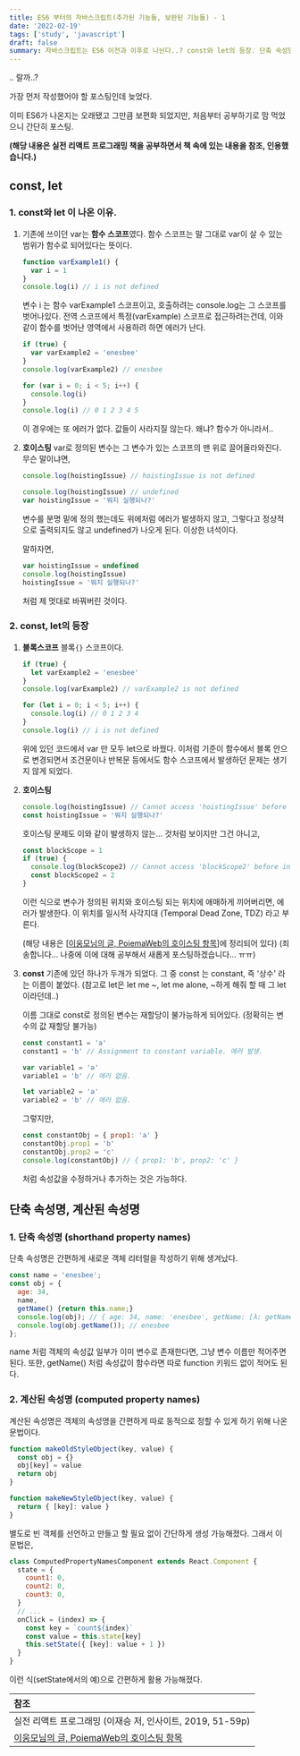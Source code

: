 ```yaml
---
title: ES6 부터의 자바스크립트(추가된 기능들, 보완된 기능들) - 1
date: '2022-02-19'
tags: ['study', 'javascript']
draft: false
summary: 자바스크립트는 ES6 이전과 이후로 나뉜다..? const와 let의 등장. 단축 속성명(shorthand property names), 계산된 속성명(computed property names)
---
```


.. 랄까..?

가장 먼저 작성했어야 할 포스팅인데 늦었다.

이미 ES6가 나온지는 오래됐고 그만큼 보편화 되었지만, 처음부터 공부하기로 맘 먹었으니 간단히 포스팅.

**(해당 내용은 실전 리액트 프로그래밍 책을 공부하면서 책 속에 있는 내용을 참조, 인용했습니다.)**

## const, let

### 1. const와 let 이 나온 이유.

1. 기존에 쓰이던 var는 **함수 스코프**였다.
   함수 스코프는 말 그대로 var이 살 수 있는 범위가 함수로 되어있다는 뜻이다.

   ```js
   function varExample1() {
     var i = 1
   }
   console.log(i) // i is not defined
   ```

   변수 i 는 함수 varExample1 스코프이고, 호출하려는 console.log는 그 스코프를 벗어나있다.
   전역 스코프에서 특정(varExample) 스코프로 접근하려는건데, 이와 같이 함수를 벗어난 영역에서 사용하려 하면 에러가 난다.

   ```js
   if (true) {
     var varExample2 = 'enesbee'
   }
   console.log(varExample2) // enesbee

   for (var i = 0; i < 5; i++) {
     console.log(i)
   }
   console.log(i) // 0 1 2 3 4 5
   ```

   이 경우에는 또 에러가 없다. 값들이 사라지질 않는다. 왜냐? 함수가 아니라서..

2. **호이스팅**
   var로 정의된 변수는 그 변수가 있는 스코프의 맨 위로 끌어올라와진다.
   무슨 말이냐면,

   ```js
   console.log(hoistingIssue) // hoistingIssue is not defined
   ```

   ```js
   console.log(hoistingIssue) // undefined
   var hoistingIssue = '뭐지 실행되나?'
   ```

   변수를 분명 밑에 정의 했는데도 위에처럼 에러가 발생하지 않고, 그렇다고 정상적으로 출력되지도 않고 undefined가 나오게 된다. 이상한 녀석이다.

   말하자면,

   ```js
   var hoistingIssue = undefined
   console.log(hoistingIssue)
   hoistingIssue = '뭐지 실행되나?'
   ```

   처럼 제 멋대로 바꿔버린 것이다.

### 2. const, let의 등장

1.  **블록스코프**
    블록`{}` 스코프이다.

    ```js
    if (true) {
      let varExample2 = 'enesbee'
    }
    console.log(varExample2) // varExample2 is not defined

    for (let i = 0; i < 5; i++) {
      console.log(i) // 0 1 2 3 4
    }
    console.log(i) // i is not defined
    ```

    위에 있던 코드에서 var 만 모두 let으로 바꿨다.
    이처럼 기준이 함수에서 블록 안으로 변경되면서 조건문이나 반복문 등에서도 함수 스코프에서 발생하던 문제는 생기지 않게 되었다.

2.  **호이스팅**

    ```js
    console.log(hoistingIssue) // Cannot access 'hoistingIssue' before initialization
    const hoistingIssue = '뭐지 실행되나?'
    ```

    호이스팅 문제도 이와 같이 발생하지 않는... 것처럼 보이지만 그건 아니고,

    ```js
    const blockScope = 1
    if (true) {
      console.log(blockScope2) // Cannot access 'blockScope2' before initialization
      const blockScope2 = 2
    }
    ```

    이런 식으로 변수가 정의된 위치와 호이스팅 되는 위치에 애매하게 끼어버리면, 에러가 발생한다.
    이 위치를 일시적 사각지대 (Temporal Dead Zone, TDZ) 라고 부른다.

    (해당 내용은 [[이웅모님의 글, PoiemaWeb의 호이스팅 항목](https://poiemaweb.com/es6-block-scope#13-%ED%98%B8%EC%9D%B4%EC%8A%A4%ED%8C%85)]에 정리되어 있다)
    (죄송합니다... 나중에 이에 대해 공부해서 새롭게 포스팅하겠습니다... ㅠㅠ)

3.  **const**
    기존에 있던 하나가 두개가 되었다.
    그 중 const 는 constant, 즉 '상수' 라는 이름이 붙었다.
    (참고로 let은 let me ~, let me alone, ~하게 해줘 할 때 그 let이라던데..)

    이름 그대로 const로 정의된 변수는 재할당이 불가능하게 되어있다. (정확히는 변수의 값 재할당 불가능)

    ```js
    const constant1 = 'a'
    constant1 = 'b' // Assignment to constant variable. 에러 발생.

    var variable1 = 'a'
    variable1 = 'b' // 에러 없음.

    let variable2 = 'a'
    variable2 = 'b' // 에러 없음.
    ```

    그렇지만,

    ```js
    const constantObj = { prop1: 'a' }
    constantObj.prop1 = 'b'
    constantObj.prop2 = 'c'
    console.log(constantObj) // { prop1: 'b', prop2: 'c' }
    ```

    처럼 속성값을 수정하거나 추가하는 것은 가능하다.

## 단축 속성명, 계산된 속성명

### 1. 단축 속성명 (shorthand property names)

단축 속성명은 간편하게 새로운 객체 리터럴을 작성하기 위해 생겨났다.

```js
const name = 'enesbee';
const obj = {
  age: 34,
  name,
  getName() {return this.name;}
  console.log(obj); // { age: 34, name: 'enesbee', getName: [λ: getName] }
  console.log(obj.getName()); // enesbee
};
```

name 처럼 객체의 속성값 일부가 이미 변수로 존재한다면, 그냥 변수 이름만 적어주면 된다.
또한, getName() 처럼 속성값이 함수라면 따로 function 키워드 없이 적어도 된다.

### 2. 계산된 속성명 (computed property names)

계산된 속성명은 객체의 속성명을 간편하게 따로 동적으로 정할 수 있게 하기 위해 나온 문법이다.

```js
function makeOldStyleObject(key, value) {
  const obj = {}
  obj[key] = value
  return obj
}

function makeNewStyleObject(key, value) {
  return { [key]: value }
}
```

별도로 빈 객체를 선언하고 만들고 할 필요 없이 간단하게 생성 가능해졌다.
그래서 이 문법은,

```js
class ComputedPropertyNamesComponent extends React.Component {
  state = {
    count1: 0,
    count2: 0,
    count3: 0,
  }
  // ...
  onClick = (index) => {
    const key = `count${index}`
    const value = this.state[key]
    this.setState({ [key]: value + 1 })
  }
}
```

이런 식(setState에서의 예)으로 간편하게 활용 가능해졌다.

| 참조                                                                                                                      |
| :------------------------------------------------------------------------------------------------------------------------ |
| 실전 리액트 프로그래밍 (이재승 저, 인사이트, 2019, 51-59p)                                                                |
| [이웅모님의 글, PoiemaWeb의 호이스팅 항목](https://poiemaweb.com/es6-block-scope#13-%ED%98%B8%EC%9D%B4%EC%8A%A4%ED%8C%85) |
